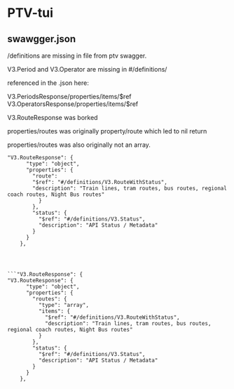 # PTV-tui

## swawgger.json

/definitions are missing in file from ptv swagger.

V3.Period and V3.Operator are missing in #/definitions/

referenced in the .json here:

V3.PeriodsResponse/properties/items/\$ref
V3.OperatorsResponse/properties/items/$ref

V3.RouteResponse was borked

properties/routes was originally property/route which led to nil return

properties/routes was also originally not an array.

```"V3.RouteResponse": {
"V3.RouteResponse": {
      "type": "object",
      "properties": {
        "route": 
        "$ref": "#/definitions/V3.RouteWithStatus",
        "description": "Train lines, tram routes, bus routes, regional coach routes, Night Bus routes"
          }
        },
        "status": {
          "$ref": "#/definitions/V3.Status",
          "description": "API Status / Metadata"
        }
      }
    },
```

```



```"V3.RouteResponse": {
"V3.RouteResponse": {
      "type": "object",
      "properties": {
        "routes": {
          "type": "array",
          "items": {
            "$ref": "#/definitions/V3.RouteWithStatus",
            "description": "Train lines, tram routes, bus routes, regional coach routes, Night Bus routes"
          }
        },
        "status": {
          "$ref": "#/definitions/V3.Status",
          "description": "API Status / Metadata"
        }
      }
    },
```
